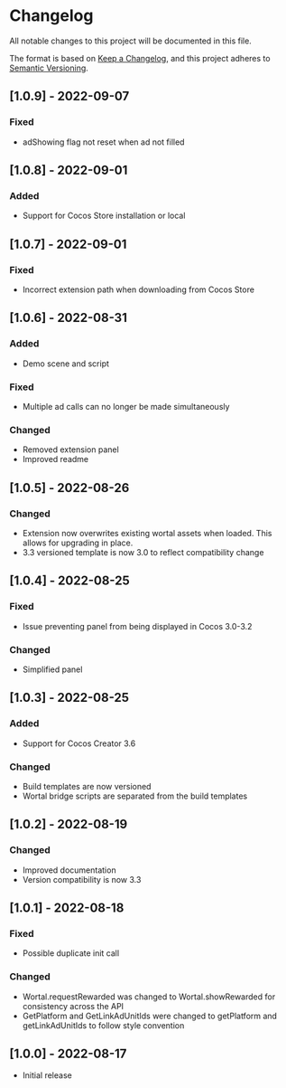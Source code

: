 # Changelog
All notable changes to this project will be documented in this file.

The format is based on [Keep a Changelog](https://keepachangelog.com/en/1.0.0/),
and this project adheres to [Semantic Versioning](https://semver.org/spec/v2.0.0.html).

## [1.0.9] - 2022-09-07
### Fixed
- adShowing flag not reset when ad not filled

## [1.0.8] - 2022-09-01
### Added
- Support for Cocos Store installation or local

## [1.0.7] - 2022-09-01
### Fixed
- Incorrect extension path when downloading from Cocos Store

## [1.0.6] - 2022-08-31
### Added
- Demo scene and script

### Fixed
- Multiple ad calls can no longer be made simultaneously

### Changed
- Removed extension panel
- Improved readme

## [1.0.5] - 2022-08-26
### Changed
- Extension now overwrites existing wortal assets when loaded. This allows for upgrading in place.
- 3.3 versioned template is now 3.0 to reflect compatibility change

## [1.0.4] - 2022-08-25
### Fixed
- Issue preventing panel from being displayed in Cocos 3.0-3.2

### Changed
- Simplified panel

## [1.0.3] - 2022-08-25
### Added
- Support for Cocos Creator 3.6

### Changed
- Build templates are now versioned
- Wortal bridge scripts are separated from the build templates

## [1.0.2] - 2022-08-19
### Changed
- Improved documentation
- Version compatibility is now 3.3

## [1.0.1] - 2022-08-18
### Fixed
- Possible duplicate init call

### Changed
- Wortal.requestRewarded was changed to Wortal.showRewarded for consistency across the API
- GetPlatform and GetLinkAdUnitIds were changed to getPlatform and getLinkAdUnitIds to follow style convention

## [1.0.0] - 2022-08-17
- Initial release